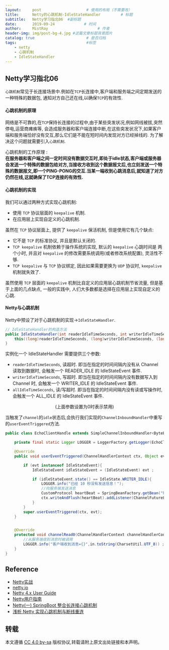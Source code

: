 ```yaml
---
layout:     post                    # 使用的布局（不需要改）
title:      Netty的心跳机制-IdleStateHandler         # 标题 
subtitle:   Netty学习指北06  #副标题
date:       2019-09-24             # 时间
author:     MistRay                      # 作者
header-img: img/post-bg-4.jpg #这篇文章标题背景图片
catalog: true                       # 是否归档
tags:                               #标签
    - netty
    - 心跳机制
    - IdleStateHandler
---
```

## Netty学习指北06
`心跳机制`常见于长连接场景中.例如在`TCP`长连接中,客户端和服务端之间定期发送的一种特殊的数据包,
通知对方自己还在线,以确保`TCP`的有效性.

#### 心跳机制的原理

网络是不可靠的,在`TCP`保持长连接的过程中,由于某些突发状况,例如网线被拔,突然停电,运营商瘫痪等,
会造成服务器和客户端连接中断,在这些突发状况下,如果客户端和服务端恰好没有交互,那么它们是不能在短时间内发现对方已经掉线的.
为了解决这个问题就需要引入`心跳机制`.  

心跳机制的工作原理 :  
__在服务器和客户端之间一定时间没有数据交互时,即处于idle状态,客户端或服务器会发送一个特殊的数据包给对方,当接收方收到这个数据报文后,也立刻发送一个特殊的数据报文,即一个PING-PONG的交互.当某一端收到心跳消息后,就知道了对方仍然在线,这就确保了TCP连接的有效性.__

#### 心跳机制的实现

我们可以通过两种方式实现心跳机制:

* 使用 `TCP` 协议层面的 `keepalive` 机制.
* 在应用层上实现自定义的心跳机制.

虽然在 `TCP` 协议层面上, 提供了 `keepalive` 保活机制, 但是使用它有几个缺点:

* 它不是 `TCP` 的标准协议, 并且是默认关闭的.
* `TCP keepalive` 机制依赖于操作系统的实现, 默认的 `keepalive` 心跳时间是 两个小时, 并且对 `keepalive` 的修改需要系统调用(或者修改系统配置), 灵活性不够.
* `TCP keepalive` 与 `TCP` 协议绑定, 因此如果需要更换为 `UDP` 协议时, `keepalive` 机制就失效了.

虽然使用 `TCP` 层面的 `keepalive` 机制比自定义的应用层心跳机制节省流量, 但是基于上面的几点缺点, 一般的实践中, 人们大多数都是选择在应用层上实现自定义的心跳.

#### Netty与心跳机制

Netty中预设了对于心跳机制的实现->`IdleStateHandler`.

```java
// IdleStateHandler的构造方法
public IdleStateHandler(int readerIdleTimeSeconds, int writerIdleTimeSeconds, int allIdleTimeSeconds) {
    this((long)readerIdleTimeSeconds, (long)writerIdleTimeSeconds, (long)allIdleTimeSeconds, TimeUnit.SECONDS);
}
```
实例化一个 IdleStateHandler 需要提供三个参数:

* `readerIdleTimeSeconds`, 读超时. 即当在指定的时间间隔内没有从 Channel 读取到数据时, 会触发一个 READER_IDLE 的 IdleStateEvent 事件.
* `writerIdleTimeSeconds`, 写超时. 即当在指定的时间间隔内没有数据写入到 Channel 时, 会触发一个 WRITER_IDLE 的 IdleStateEvent 事件.
* `allIdleTimeSeconds`, 读/写超时. 即当在指定的时间间隔内没有读或写操作时, 会触发一个 ALL_IDLE 的 IdleStateEvent 事件.

<center>(上面参数设置为0时表示禁用)</center>

当触发了`channel`的`idle`状态后,会执行我们实现的`ChannelInboundHandler`中重写的`userEventTriggered`方法.

```java
public class EchoClientHandle extends SimpleChannelInboundHandler<ByteBuf> {

    private final static Logger LOGGER = LoggerFactory.getLogger(EchoClientHandle.class);

    @Override
    public void userEventTriggered(ChannelHandlerContext ctx, Object evt) throws Exception {

        if (evt instanceof IdleStateEvent){
            IdleStateEvent idleStateEvent = (IdleStateEvent) evt ;

            if (idleStateEvent.state() == IdleState.WRITER_IDLE){
                LOGGER.info("已经 10 秒没有发送信息！");
                //向服务端发送消息
                CustomProtocol heartBeat = SpringBeanFactory.getBean("heartBeat", CustomProtocol.class);
                ctx.writeAndFlush(heartBeat).addListener(ChannelFutureListener.CLOSE_ON_FAILURE) ;
            }
        }
        super.userEventTriggered(ctx, evt);
    }


    @Override
    protected void channelRead0(ChannelHandlerContext channelHandlerContext, ByteBuf in) throws Exception {
        //从服务端收到消息时被调用
        LOGGER.info("客户端收到消息={}",in.toString(CharsetUtil.UTF_8)) ;
    }
}  
```


## Reference
* [Netty实战](https://book.douban.com/subject/27038538/)
* [netty.io](https://netty.io/)
* [Netty 4.x User Guide](https://zhuanlan.zhihu.com/p/24955867)
* [Netty用户指南](https://github.com/waylau/netty-4-user-guide)
* [Netty(一) SpringBoot 整合长连接心跳机制](https://my.oschina.net/crossoverjie/blog/1820353)
* [浅析 Netty 实现心跳机制与断线重连](https://segmentfault.com/a/1190000006931568)
## 转载
本文遵循 [CC 4.0 by-sa](https://creativecommons.org/licenses/by-sa/4.0/) 版权协议,转载请附上原文出处链接和本声明。
